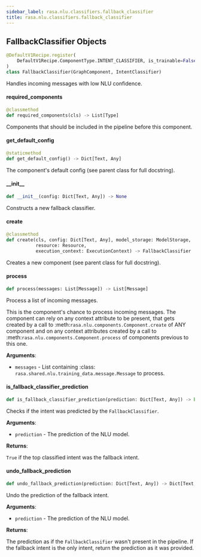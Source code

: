 ```yaml
---
sidebar_label: rasa.nlu.classifiers.fallback_classifier
title: rasa.nlu.classifiers.fallback_classifier
---
```

## FallbackClassifier Objects

```python
@DefaultV1Recipe.register(
    DefaultV1Recipe.ComponentType.INTENT_CLASSIFIER, is_trainable=False
)
class FallbackClassifier(GraphComponent, IntentClassifier)
```

Handles incoming messages with low NLU confidence.

#### required\_components

```python
@classmethod
def required_components(cls) -> List[Type]
```

Components that should be included in the pipeline before this component.

#### get\_default\_config

```python
@staticmethod
def get_default_config() -> Dict[Text, Any]
```

The component&#x27;s default config (see parent class for full docstring).

#### \_\_init\_\_

```python
def __init__(config: Dict[Text, Any]) -> None
```

Constructs a new fallback classifier.

#### create

```python
@classmethod
def create(cls, config: Dict[Text, Any], model_storage: ModelStorage,
           resource: Resource,
           execution_context: ExecutionContext) -> FallbackClassifier
```

Creates a new component (see parent class for full docstring).

#### process

```python
def process(messages: List[Message]) -> List[Message]
```

Process a list of incoming messages.

This is the component&#x27;s chance to process incoming
messages. The component can rely on
any context attribute to be present, that gets created
by a call to :meth:`rasa.nlu.components.Component.create`
of ANY component and
on any context attributes created by a call to
:meth:`rasa.nlu.components.Component.process`
of components previous to this one.

**Arguments**:

- `messages` - List containing :class:
  `rasa.shared.nlu.training_data.message.Message` to process.

#### is\_fallback\_classifier\_prediction

```python
def is_fallback_classifier_prediction(prediction: Dict[Text, Any]) -> bool
```

Checks if the intent was predicted by the `FallbackClassifier`.

**Arguments**:

- `prediction` - The prediction of the NLU model.
  

**Returns**:

  `True` if the top classified intent was the fallback intent.

#### undo\_fallback\_prediction

```python
def undo_fallback_prediction(prediction: Dict[Text, Any]) -> Dict[Text, Any]
```

Undo the prediction of the fallback intent.

**Arguments**:

- `prediction` - The prediction of the NLU model.
  

**Returns**:

  The prediction as if the `FallbackClassifier` wasn&#x27;t present in the pipeline.
  If the fallback intent is the only intent, return the prediction as it was
  provided.


